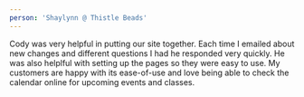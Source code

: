 ```yaml
---
person: 'Shaylynn @ Thistle Beads'
---
```


Cody was very helpful in putting our site together. Each time I emailed about new changes and different questions I had he responded very quickly. He was also helplful with setting up the pages so they were easy to use. My customers are happy with its ease-of-use and love being able to check the calendar online for upcoming events and classes.
